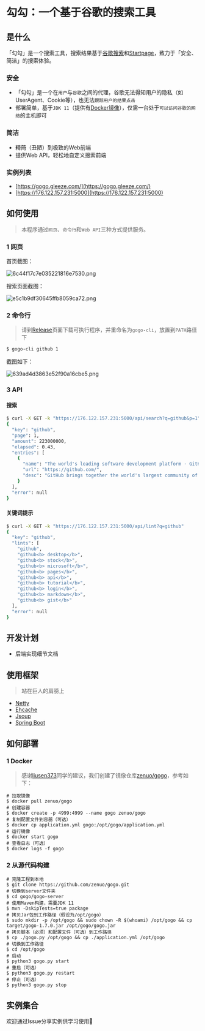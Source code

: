 # 勾勾：一个基于谷歌的搜索工具

## 是什么

「勾勾」是一个搜索工具，搜索结果基于[谷歌搜索](https://google.com)和[Startpage](https://www.startpage.com/en/)，致力于「安全、简洁」的搜索体验。

### 安全

- 「勾勾」是一个在`用户`与`谷歌`之间的代理，谷歌无法得知用户的隐私（如UserAgent、Cookie等），也无法`跟踪用户的结果点击`
- 部署简单，基于`JDK 11`（提供有[Docker镜像](https://hub.docker.com/r/zenuo/gogo/)），仅需一台处于`可以访问谷歌的网络`的主机即可

### 简洁

- ~~精简~~（丑陋）到极致的Web前端
- 提供Web API，轻松地自定义搜索前端

### 实例列表

- [https://gogo.gleeze.com/](https://gogo.gleeze.com/)
- [https://176.122.157.231:5000](https://176.122.157.231:5000)

## 如何使用

> 本程序通过`网页`、`命令行`和`Web API`三种方式提供服务。

### 1 网页

首页截图：

![6c44f17c7e035221816e7530.png](image/6c44f17c7e035221816e7530.png)

搜索页面截图：

![e5c1b9df30645ffb8059ca72.png](image/e5c1b9df30645ffb8059ca72.png)

### 2 命令行

> 请到[Release](https://github.com/zenuo/gogo/releases)页面下载可执行程序，并重命名为`gogo-cli`，放置到`PATH`路径下

```bash
$ gogo-cli github 1
```

截图如下：

![639ad4d3863e52f90a16cbe5.png](image/639ad4d3863e52f90a16cbe5.png)

### 3 API

#### 搜索

```bash
$ curl -X GET -k "https://176.122.157.231:5000/api/search?q=github&p=1"
{
  "key": "github",
  "page": 1,
  "amount": 223000000,
  "elapsed": 0.43,
  "entries": [
    {
      "name": "The world's leading software development platform · GitHub",
      "url": "https://github.com/",
      "desc": "GitHub brings together the world's largest community of developers to discover, share, and build better software. From open source projects to private team ..."
    }
  ],
  "error": null
}
```

#### 关键词提示

```bash
$ curl -X GET -k "https://176.122.157.231:5000/api/lint?q=github"
{
  "key": "github",
  "lints": [
    "github",
    "github<b> desktop</b>",
    "github<b> stock</b>",
    "github<b> microsoft</b>",
    "github<b> pages</b>",
    "github<b> api</b>",
    "github<b> tutorial</b>",
    "github<b> login</b>",
    "github<b> markdown</b>",
    "github<b> gist</b>"
  ],
  "error": null
}
```

## 开发计划

- 后端实现细节文档

## 使用框架

> 站在巨人的肩膀上

- [Netty](https://netty.io/)
- [Ehcache](https://www.ehcache.org/)
- [Jsoup](https://jsoup.org/)
- [Spring Boot](https://github.com/spring-projects/spring-boot)

## 如何部署

### 1 Docker

> 感谢[liusen373](https://github.com/liusen373)同学的建议，我们创建了镜像仓库[zenuo/gogo](https://hub.docker.com/r/zenuo/gogo)，参考如下：

```
# 拉取镜像
$ docker pull zenuo/gogo
# 创建容器
$ docker create -p 4999:4999 --name gogo zenuo/gogo
# 复制配置文件到容器（可选）
$ docker cp application.yml gogo:/opt/gogo/application.yml
# 运行镜像
$ docker start gogo
# 查看日志（可选）
$ docker logs -f gogo
```

### 2 从源代码构建

```
# 克隆工程到本地
$ git clone https://github.com/zenuo/gogo.git
# 切换到server文件夹
$ cd gogo/gogo-server
# 使用Maven构建，需要JDK 11
$ mvn -DskipTests=true package
# 拷贝Jar包到工作路径（假设为/opt/gogo）
$ sudo mkdir -p /opt/gogo && sudo chown -R $(whoami) /opt/gogo && cp target/gogo-1.7.0.jar /opt/gogo/gogo.jar
# 拷贝脚本（必须）和配置文件（可选）到工作路径
$ cp ./gogo.py /opt/gogo && cp ./application.yml /opt/gogo
# 切换到工作路径
$ cd /opt/gogo 
# 启动
$ python3 gogo.py start
# 重启（可选）
$ python3 gogo.py restart
# 停止（可选）
$ python3 gogo.py stop
```

## 实例集合

欢迎通过Issue分享实例供学习使用🏇
